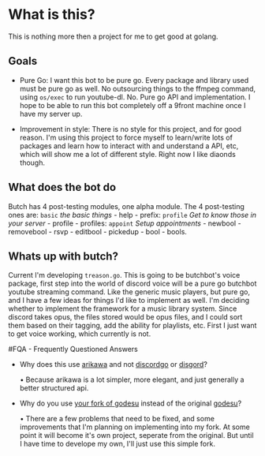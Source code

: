 # What is this?
This is nothing more then a project for me to get good at golang.

## Goals

+ Pure Go: I want this bot to be pure go. Every package and library used must be pure go as well. No outsourcing things to the ffmpeg command, using `os/exec` to run youtube-dl. No. Pure go API and implementation. I hope to be able to run this bot completely off a 9front machine once I have my server up.

+ Improvement in style: There is no style for this project, and for good reason. I'm using this project to force myself to learn/write lots of packages and learn how to interact with and understand a API, etc, which will show me a lot of different style. Right now I like diaonds though.

## What does the bot do
Butch has 4 post-testing modules, one alpha module. The 4 post-testing ones are: `basic` *the basic things* - help - prefix: `profile` *Get to know those in your server* - profile - profiles: `appoint` *Setup appointments* - newbool - removebool - rsvp - editbool - pickedup - bool - bools.

## Whats up with butch?
Current I'm developing `treason.go`. This is going to be butchbot's voice package, first step into the world of discord voice will be a pure go butchbot youtube streaming command. Like the generic music players, but pure go, and I have a few ideas for things I'd like to implement as well. I'm deciding whether to implement the framework for a music library system. Since discord takes opus, the files stored would be opus files, and I could sort them based on their tagging, add the ability for playlists, etc. First I just want to get voice working, which currently is not.

#FQA - Frequently Questioned Answers

+ Why does this use [arikawa](https://github.com/diamondburned/arikawa) and not [discordgo](https://github.com/bwmarrin/discordgo) or [disgord](https://github.com/andersfylling/disgord)?

	• Because arikawa is a lot simpler, more elegant, and just generally a better structured api.

+ Why do you use [your fork of godesu](https://github.com/lordrusk/godesu) instead of the original [godesu](https://github.com/mtarnawa/godesu)?

	• There are a few problems that need to be fixed, and some improvements that I'm planning on implementing into my fork. At some point it will become it's own project, seperate from the original. But until I have time to develope my own, I'll just use this simple fork.
